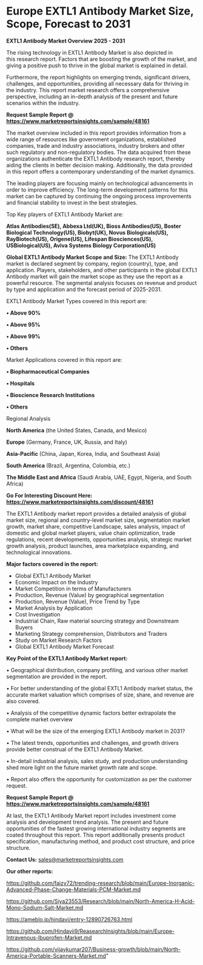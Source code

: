 # Europe EXTL1 Antibody Market Size, Scope, Forecast to 2031

<Strong> EXTL1 Antibody Market Overview 2025 - 2031</strong>

The rising technology in EXTL1 Antibody Market is also depicted in this research report. Factors that are boosting the growth of the market, and giving a positive push to thrive in the global market is explained in detail.

Furthermore, the report highlights on emerging trends, significant drivers, challenges, and opportunities, providing all necessary data for thriving in the industry. This report market research offers a comprehensive perspective, including an in-depth analysis of the present and future scenarios within the industry.

<strong>Request Sample Report @ <a href=https://www.marketreportsinsights.com/sample/48161>https://www.marketreportsinsights.com/sample/48161</a></strong>

The market overview included in this report provides information from a wide range of resources like government organizations, established companies, trade and industry associations, industry brokers and other such regulatory and non-regulatory bodies. The data acquired from these organizations authenticate the EXTL1 Antibody research report, thereby aiding the clients in better decision making. Additionally, the data provided in this report offers a contemporary understanding of the market dynamics.

The leading players are focusing mainly on technological advancements in order to improve efficiency. The long-term development patterns for this market can be captured by continuing the ongoing process improvements and financial stability to invest in the best strategies.

Top Key players of EXTL1 Antibody Market are:

<strong>Atlas Antibodies(SE), Abbexa Ltd(UK), Bioss Antibodies(US), Boster Biological Technology(US), Biobyt(UK), Novus Biologicals(US), RayBiotech(US), Origene(US), Lifespan Biosciences(US), USBiological(US), Aviva Systems Biology Corporation(US)</strong>

<strong><b>Global EXTL1 Antibody Market Scope and Size:</b></strong>
The EXTL1 Antibody market is declared segment by company, region (country), type, and application. Players, stakeholders, and other participants in the global EXTL1 Antibody market will gain the market scope as they use the report as a powerful resource. The segmental analysis focuses on revenue and product by type and application and the forecast period of 2025-2031.

EXTL1 Antibody Market Types covered in this report are:

<strong>•  Above 90%

•  Above 95%

•  Above 99%

•  Others</strong>

Market Applications covered in this report are:

<strong>•  Biopharmaceutical Companies

•  Hospitals

•  Bioscience Research Institutions

•  Others</strong> 

Regional Analysis

<strong>North America</strong> (the United States, Canada, and Mexico)

<strong>Europe</strong> (Germany, France, UK, Russia, and Italy)

<strong>Asia-Pacific</strong> (China, Japan, Korea, India, and Southeast Asia)

<strong>South America</strong> (Brazil, Argentina, Colombia, etc.)

<strong>The Middle East and Africa</strong> (Saudi Arabia, UAE, Egypt, Nigeria, and South Africa)

<strong>Go For Interesting Discount Here: <a href=https://www.marketreportsinsights.com/discount/48161>https://www.marketreportsinsights.com/discount/48161</a></strong>

The EXTL1 Antibody market report provides a detailed analysis of global market size, regional and country-level market size, segmentation market growth, market share, competitive Landscape, sales analysis, impact of domestic and global market players, value chain optimization, trade regulations, recent developments, opportunities analysis, strategic market growth analysis, product launches, area marketplace expanding, and technological innovations.

<strong><b>Major factors covered in the report:</b></strong>
<ul>
  <li>Global EXTL1 Antibody Market </li>
  <li>Economic Impact on the Industry</li>
  <li>Market Competition in terms of Manufacturers</li>
  <li>Production, Revenue (Value) by geographical segmentation</li>
  <li>Production, Revenue (Value), Price Trend by Type</li>
  <li>Market Analysis by Application</li>
  <li>Cost Investigation</li>
  <li>Industrial Chain, Raw material sourcing strategy and Downstream Buyers</li>
  <li>Marketing Strategy comprehension, Distributors and Traders</li>
  <li>Study on Market Research Factors</li>
  <li>Global EXTL1 Antibody Market Forecast</li>
</ul>

<strong><b>Key Point of the EXTL1 Antibody Market report:</b></strong>

• Geographical distribution, company profiling, and various other market segmentation are provided in the report.

• For better understanding of the global EXTL1 Antibody market status, the accurate market valuation which comprises of size, share, and revenue are also covered.

• Analysis of the competitive dynamic factors better extrapolate the complete market overview

• What will be the size of the emerging EXTL1 Antibody market in 2031?

• The latest trends, opportunities and challenges, and growth drivers provide better construal of the EXTL1 Antibody Market.

• In-detail industrial analysis, sales study, and production understanding shed more light on the future market growth rate and scope.

• Report also offers the opportunity for customization as per the customer request.

<strong>Request Sample Report @ <a href=https://www.marketreportsinsights.com/sample/48161>https://www.marketreportsinsights.com/sample/48161</a></strong>

At last, the EXTL1 Antibody Market report includes investment come analysis and development trend analysis. The present and future opportunities of the fastest growing international industry segments are coated throughout this report. This report additionally presents product specification, manufacturing method, and product cost structure, and price structure.

<strong>Contact Us:</strong>
sales@marketreportsinsights.com

<strong>Our other reports:</strong>

<a href=https://github.com/faizy72/trending-research/blob/main/Europe-Inorganic-Advanced-Phase-Change-Materials-PCM-Market.md>https://github.com/faizy72/trending-research/blob/main/Europe-Inorganic-Advanced-Phase-Change-Materials-PCM-Market.md</a>

<a href=https://github.com/Siya23553/Research/blob/main/North-America-H-Acid-Mono-Sodium-Salt-Market.md>https://github.com/Siya23553/Research/blob/main/North-America-H-Acid-Mono-Sodium-Salt-Market.md</a>

<a href=https://ameblo.jp/hindavi/entry-12890726763.html>https://ameblo.jp/hindavi/entry-12890726763.html</a>

<a href=https://github.com/Hindavii9/ReasearchInsights/blob/main/Europe-Intravenous-Ibuprofen-Market.md>https://github.com/Hindavii9/ReasearchInsights/blob/main/Europe-Intravenous-Ibuprofen-Market.md</a>

<a href=https://github.com/vijaykumar207/Business-growth/blob/main/North-America-Portable-Scanners-Market.md>https://github.com/vijaykumar207/Business-growth/blob/main/North-America-Portable-Scanners-Market.md</a>"
